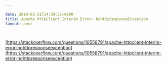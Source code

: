 ```yaml
---

date: 2019-03-21T14:59:51+0800
title: Apache HttpClient Interim Error: NoHttpResponseException
layout: post

---
```


[https://stackoverflow.com/questions/10558791/apache-httpclient-interim-error-nohttpresponseexception](https://stackoverflow.com/questions/10558791/apache-httpclient-interim-error-nohttpresponseexception)
